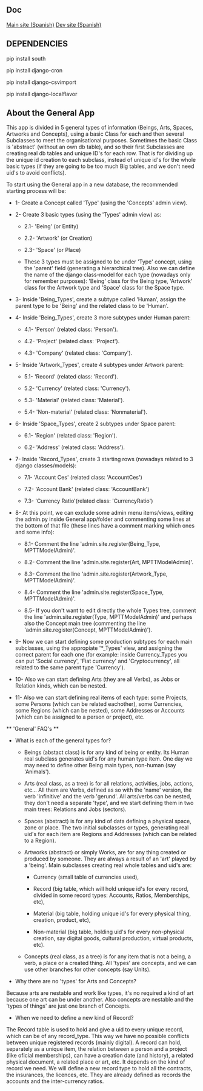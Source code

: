 Doc
----------------
[Main site (Spanish)](https://wiki.enredaos.net/index.php?title=GestioCI)
[Dev site (Spanish)](https://wiki.enredaos.net/index.php?title=GestioCI-Desarrollo)

DEPENDENCIES
------------------
pip install south

pip install django-cron

pip install django-csvimport

pip install django-localflavor


About the General App
---------------------
This app is divided in 5 general types of information (Beings, Arts, Spaces, Artworks and Concepts), using a basic Class for each and then several Subclasses to meet the organisational purposes. Sometimes the basic Class is 'abstract' (without an own db table), and so their first Subclasses are creating real db tables and unique ID's for each row. That is for dividing up the unique id creation to each subclass, instead of unique id's for the whole basic types (if they are going to be too much Big tables, and we don't need uid's to avoid conflicts).

To start using the General app in a new database, the recommended starting process will be:

- 1- Create a Concept called 'Type' (using the 'Concepts' admin view).

- 2- Create 3 basic types (using the 'Types' admin view) as:

  - 2.1- 'Being' (or Entity)

  - 2.2- 'Artwork' (or Creation)

  - 2.3- 'Space' (or Place)

  - These 3 types must be assigned to be under 'Type' concept, using the 'parent' field (generating a hierarchical tree). Also we can define the name of the django class-model for each type (nowadays only for remember purposes): 'Being' class for the Being type, 'Artwork' class for the Artwork type and 'Space' class for the Space type.

- 3- Inside 'Being_Types', create a subtype called 'Human', assign the parent type to be 'Being' and the related class to be 'Human'.

- 4- Inside 'Being_Types', create 3 more subtypes under Human parent:

  - 4.1- 'Person' (related class: 'Person').

  - 4.2- 'Project' (related class: 'Project').

  - 4.3- 'Company' (related class: 'Company').

- 5- Inside 'Artwork_Types', create 4 subtypes under Artwork parent:

  - 5.1- 'Record' (related class: 'Record').

  - 5.2- 'Currency' (related class: 'Currency').

  - 5.3- 'Material' (related class: 'Material').

  - 5.4- 'Non-material' (related class: 'Nonmaterial').

- 6- Inside 'Space_Types', create 2 subtypes under Space parent:

  - 6.1- 'Region' (related class: 'Region').

  - 6.2- 'Address' (related class: 'Address').

- 7- Inside 'Record_Types', create 3 starting rows (nowadays related to 3 django classes/models):

  - 7.1- 'Account Ces' (related class: 'AccountCes')

  - 7.2- 'Account Bank' (related class: 'AccountBank')

  - 7.3- 'Currency Ratio'(related class: 'CurrencyRatio')

- 8- At this point, we can exclude some admin menu items/views, editing the admin.py inside General app/folder and commenting some lines at the bottom of that file (these lines have a comment marking which ones and some info):

  - 8.1- Comment the line 'admin.site.register(Being_Type, MPTTModelAdmin)'.

  - 8.2- Comment the line 'admin.site.register(Art, MPTTModelAdmin)'.

  - 8.3- Comment the line 'admin.site.register(Artwork_Type, MPTTModelAdmin)'.

  - 8.4- Comment the line 'admin.site.register(Space_Type, MPTTModelAdmin)'.

  - 8.5- If you don't want to edit directly the whole Types tree, comment the line 'admin.site.register(Type, MPTTModelAdmin)' and perhaps also the Concept main tree (commenting the line 'admin.site.register(Concept, MPTTModelAdmin)').

- 9- Now we can start defining some production subtypes for each main subclasses, using the appropiate '*_Types' view, and assigning the correct parent for each one (for example: inside Currency_Types you can put 'Social currency', 'Fiat currency' and 'Cryptocurrency', all related to the same parent type 'Currency').

- 10- Also we can start defining Arts (they are all Verbs), as Jobs or Relation kinds, which can be nested.

- 11- Also we can start defining real items of each type: some Projects, some Persons (which can be related eachother), some Currencies, some Regions (which can be nested), some Addresses or Accounts (which can be assigned to a person or project), etc.



** 'General' FAQ's **

- What is each of the general types for?

  - Beings (abstact class) is for any kind of being or entity. Its Human real subclass generates uid's for any human type item. One day we may need to define other Being main types, non-human (say 'Animals').

  - Arts (real class, as a tree) is for all relations, activities, jobs, actions, etc... All them are Verbs, defined as so with the 'name' version, the verb 'infinitive' and the verb 'gerund'. All arts/verbs can be nested, they don't need a separate 'type', and we start defining them in two main trees: Relations and Jobs (sectors).

  - Spaces (abstract) is for any kind of data defining a physical space, zone or place. The two initial subclasses or types, generating real uid's for each item are Regions and Addresses (which can be related to a Region).

  - Artworks (abstract) or simply Works, are for any thing created or produced by someone. They are always a result of an 'art' played by a 'being'. Main subclasses creating real whole tables and uid's are:

    - Currency (small table of currencies used),

    - Record (big table, which will hold unique id's for every record, divided in some record types: Accounts, Ratios, Memberships, etc),

    - Material (big table, holding unique id's for every physical thing, creation, product, etc),

    - Non-material (big table, holding uid's for every non-physical creation, say digital goods, cultural production, virtual products, etc).

  - Concepts (real class, as a tree) is for any item that is not a being, a verb, a place or a created thing. All 'types' are concepts, and we can use other branches for other concepts (say Units).


- Why there are no 'types' for Arts and Concepts?

Because arts are nestable and work like types, it's no required a kind of art because one art can be under another. Also concepts are nestable and the 'types of things' are just one branch of Concepts.


- When we need to define a new kind of Record?

The Record table is used to hold and give a uid to every unique record, which can be of any record_type. This way we have no possible conflicts between unique registered records (mainly digital). A record can hold, separately as a unique item, the relation between a person and a project (like oficial memberships), can have a creation date (and history), a related physical document, a related place or art, etc. It depends on the kind of record we need. We will define a new record type to hold all the contracts, the insurances, the licences, etc. They are already defined as records the accounts and the inter-currency ratios.
